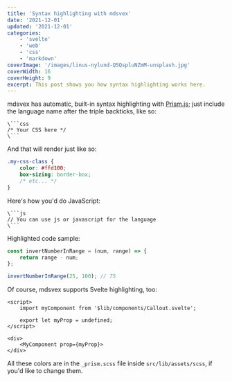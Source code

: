 ```yaml
---
title: 'Syntax highlighting with mdsvex'
date: '2021-12-01'
updated: '2021-12-01'
categories:
    - 'svelte'
    - 'web'
    - 'css'
    - 'markdown'
coverImage: '/images/linus-nylund-Q5QspluNZmM-unsplash.jpg'
coverWidth: 16
coverHeight: 9
excerpt: This post shows you how syntax highlighting works here.
---
```


mdsvex has automatic, built-in syntax highlighting with [Prism.js](https://prismjs.com/); just include the language name after the triple backticks, like so:

````
\```css
/* Your CSS here */
\```
````

And that will render just like so:

```css
.my-css-class {
	color: #ffd100;
	box-sizing: border-box;
	/* etc... */
}
```

Here's how you'd do JavaScript:

````
\```js
// You can use js or javascript for the language
\```
````

Highlighted code sample:

```js
const invertNumberInRange = (num, range) => {
	return range - num;
};

invertNumberInRange(25, 100); // 75
```

Of course, mdsvex supports Svelte highlighting, too:

```svelte
<script>
    import myComponent from '$lib/components/Callout.svelte';

    export let myProp = undefined;
</script>

<div>
    <MyComponent prop={myProp}>
</div>
```

All these colors are in the `_prism.scss` file inside `src/lib/assets/scss`, if you'd like to change them.
